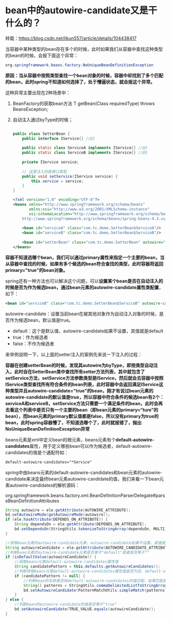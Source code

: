 # bean中的autowire-candidate又是干什么的？

转载：https://blog.csdn.net/likun557/article/details/104438417



当容器中某种类型的bean存在多个的时候，此时如果我们从容器中查找这种类型的bean的时候，会报下面这个异常：

```java
org.springframework.beans.factory.NoUniqueBeanDefinitionException
```

**原因：当从容器中按照类型查找一个bean对象的时候，容器中却找到了多个匹配的bean，此时spring不知道如何选择了，处于懵逼状态，就会报这个异常。**

这种异常主要出现在2种场景中：

1. BeanFactory的获取bean方法<T> T getBean(Class<T> requiredType) throws BeansException;

2. 自动注入通过byType的时候；

   ```java
   
   public class SetterBean {
       public interface IService{} //@1
       
       public static class ServiceA implements IService{} //@2
       public static class ServiceB implements IService{} //@3
    
       private IService service;
    
       // 这里注入的是接口类型
       public void setService(IService service) {
           this.service = service;
       }
   }
   ```

   ```xml
   <?xml version="1.0" encoding="UTF-8"?>
   <beans xmlns="http://www.springframework.org/schema/beans"
          xmlns:xsi="http://www.w3.org/2001/XMLSchema-instance"
          xsi:schemaLocation="http://www.springframework.org/schema/beans
       http://www.springframework.org/schema/beans/spring-beans-4.3.xsd">
    
       <bean id="serviceA" class="com.tc.demo.SetterBean$ServiceA"/>
       <bean id="serviceB" class="com.tc.demo.SetterBean$ServiceB"/>
    
       <bean id="setterBean" class="com.tc.demo.SetterBean" autowire="byType" />
   </beans>
   ```

​    **容器不知道选哪个bean，我们可以通过primary属性来指定一个主要的bean，当从容器中查找的时候，如果有多个候选的bean符合查找的类型，此时容器将返回primary="true"的bean对象。**

spring还有一种方法也可以解决这个问题，可以**设置某个bean是否在自动注入的时候是否为作为候选bean，通过bean元素的autowire-candidate属性类配置**，如下：

```xml
<bean id="serviceB" class="com.tc.demo.SetterBean$ServiceB" autowire-candidate="false"/>
```

autowire-candidate：设置当前bean在被其他对象作为自动注入对象的时候，是否作为候选bean，默认值是true。

- default：这个是默认值，autowire-candidate如果不设置，其值就是default
- true：作为候选者
- false：不作为候选者

来举例说明一下，以上面的setter注入的案例先来说一下注入的过程：

​    **容器在创建setterBean的时候，发现其autowire为byType，即按类型自动注入，此时会在SetterBean类中查找所有setter方法列表，其中就包含了setService方法，setService方法参数类型是IService，然后就会去容器中按照IService类型查找所有符合条件的bean列表，此时容器中会返回满足IService这种类型并且autowire-candidate="true"的bean，刚才有说过bean元素的autowire-candidate的默认值是true，所以容器中符合条件的候选bean有2个：serviceA和serviceB，setService方法只需要一个满足条件的bean，此时会再去看这个列表中是否只有一个主要的bean（即bean元素的primary=“ture”的bean），而bean元素的primary默认值都是false，所以没有primary为true的bean，此时spring容器懵了，不知道选哪个了，此时就报错了，抛出NoUniqueBeanDefinitionException异常**

beans元素是xml中定义bean的根元素，beans元素有个**default-autowire-candidates**属性，用于定义哪些bean可以作为候选者，default-autowire-candidates的值是个通配符如：

```xml
default-autowire-candidates="*Service"
```

spring中由beans元素的default-autowire-candidates和bean元素的autowire-candidate来决定最终bean元素autowire-candidate的值，我们来看一下bean元素autowire-candidates的解析源码：

org.springframework.beans.factory.xml.BeanDefinitionParserDelegate#parseBeanDefinitionAttributes

```java
String autowire = ele.getAttribute(AUTOWIRE_ATTRIBUTE);
bd.setAutowireMode(getAutowireMode(autowire));
if (ele.hasAttribute(DEPENDS_ON_ATTRIBUTE)) {
    String dependsOn = ele.getAttribute(DEPENDS_ON_ATTRIBUTE);
	bd.setDependsOn(StringUtils.tokenizeToStringArray(dependsOn, MULTI_VALUE_ATTRIBUTE_DELIMITERS));
}

//获取bean元素的autowire-candidate元素，autowire-candidate如果不设置，其值就是default
String autowireCandidate = ele.getAttribute(AUTOWIRE_CANDIDATE_ATTRIBUTE);
//判断bean元素的autowire-candidate元素是否等于"default"或者是否等于""
if (isDefaultValue(autowireCandidate)) { 
    //获取beans元素default-autowire-candidates属性值
    String candidatePattern = this.defaults.getAutowireCandidates();
    //判断获取beans元素default-autowire-candidates属性值是否为空，default-autowire-candidates默认值就是null
    if (candidatePattern != null) {
        //判断bean的名称是否和default-autowire-candidates的值匹配，如果匹配就将bean的autowireCandidate置为true，否则置为false
        String[] patterns = StringUtils.commaDelimitedListToStringArray(candidatePattern);
        bd.setAutowireCandidate(PatternMatchUtils.simpleMatch(patterns, beanName));
    }
} else {
    //判断bean的autowire-candidate的值是否等于"true"
    bd.setAutowireCandidate(TRUE_VALUE.equals(autowireCandidate));
}
```


